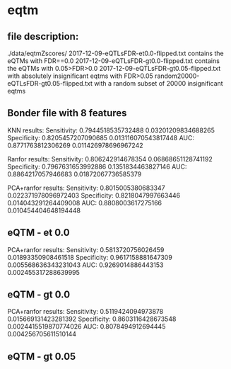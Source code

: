 # eqtm
## file description:
./data/eqtmZscores/
2017-12-09-eQTLsFDR-et0.0-flipped.txt contains the eQTMs with FDR==0.0
2017-12-09-eQTLsFDR-gt0.0-flipped.txt contains the eQTMs with 0.05>FDR>0.0
2017-12-09-eQTLsFDR-gt0.05-flipped.txt with absolutely insignificant eqtms with FDR>0.05
random20000-eQTLsFDR-gt0.05-flipped.txt with a random subset of 20000 insignificant eqtms


## Bonder file with 8 features

KNN results:
Sensitivity: 0.7944518535732488 0.03201209834688265
Specificity: 0.8205457207090685 0.013116070543817448
AUC: 0.8771763812306269 0.011426978696967242

Ranfor results:
Sensitivity: 0.806242914678354 0.06868651128741192
Specificity: 0.7967631653992886 0.1351834463827146
AUC: 0.8864217057946683 0.01872067736585379

PCA+ranfor results:
Sensitivity: 0.8015005380683347 0.022371978096972403
Specificity: 0.8218047997663446 0.014043291264409008
AUC: 0.8808003617275166 0.010454404648194448


## eQTM - et 0.0
PCA+ranfor results:
Sensitivity: 0.5813720756026459 0.01893350908461518
Specificity: 0.9617158881647309 0.005568636343231043
AUC: 0.9269014886443153 0.002455317288639995

## eQTM - gt 0.0
PCA+ranfor results:
Sensitivity: 0.5119424094973878 0.015669131423281392
Specificity: 0.8603116428673548 0.0024415519870774026
AUC: 0.8078494912694445 0.004256705611510144

## eQTM - gt 0.05
